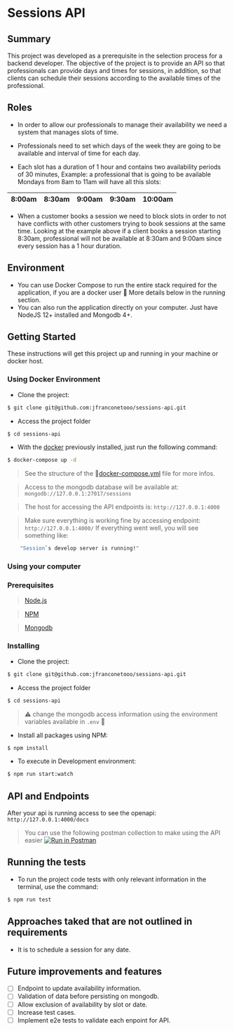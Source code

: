 
# Sessions API

## Summary

This project was developed as a prerequisite in the selection process for a backend developer.
The objective of the project is to provide an API so that professionals can provide days and times for sessions, in addition, so that clients can schedule their sessions according to the available times of the professional.

## Roles

-   In order to allow our professionals to manage their availability we need a system that manages slots of time.

-   Professionals need to set which days of the week they are going to be available and interval of time for each day.

-   Each slot has a duration of 1 hour and contains two availability periods of 30 minutes, Example: a professional that is going to be available Mondays from 8am to 11am will have all this slots:

| 8:00am | 8:30am | 9:00am | 9:30am | 10:00am
|--|--|--|--|--|

-   When a customer books a session we need to block slots in order to not have conflicts with other customers trying to book sessions at the same time. Looking at the example above if a client books a session starting 8:30am, professional will not be available at 8:30am and 9:00am since every session has a 1 hour duration.

## Environment

- You can use Docker Compose to run the entire stack required for the application, if you are a docker user :whale:
More details below in the running section.
- You can also run the application directly on your computer. Just have NodeJS 12+ installed and Mongodb 4+.

## Getting Started

These instructions will get this project up and running in your machine or docker host.

### Using Docker Environment

 - Clone the project:
```sh
$ git clone git@github.com:jfranconetooo/sessions-api.git
```

 - Access the project folder
 ```sh
$ cd sessions-api
```

 - With the [docker](https://docs.docker.com/get-docker/) previously installed, just run the following command:
 ```sh
$ docker-compose up -d
```

> See the structure of the :page_facing_up:[docker-compose.yml](https://github.com/paulohenriq/Sessions-Schedule-API/blob/master/docker-compose.yml) file for more infos.

> Access to the mongodb database will be available at: `mongodb://127.0.0.1:27017/sessions`

> The host for accessing the API endpoints is: `http://127.0.0.1:4000`

> Make sure everything is working fine by accessing endpoint: `http://127.0.0.1:4000/`
> If everything went well, you will see something like:
```sh
    "Session`s develop server is running!"
```
###  Using your computer

###  Prerequisites

> [Node.js](http://nodejs.org/)

> [NPM](https://www.npmjs.com/)

> [Mongodb](https://docs.mongodb.com/manual/administration/install-community/)

### Installing

 - Clone the project:
```sh
$ git clone git@github.com:jfranconetooo/sessions-api.git
```

 - Access the project folder
 ```sh
$ cd sessions-api
```

 >:warning: change the mongodb access information using the environment variables available in `.env` :file_folder:

- Install all packages using NPM:
```sh
$ npm install
```

- To execute in Development environment:
```sh
$ npm run start:watch
```

## API and Endpoints

After your api is running access to see the openapi: `http://127.0.0.1:4000/docs`

> You can use the following postman collection to make using the API easier [![Run in Postman](https://run.pstmn.io/button.svg)](https://app.getpostman.com/run-collection/a53087582a6059450ab7)

## Running the tests

- To run the project code tests with only relevant information in the terminal, use the command:
```sh
$ npm run test
```
## Approaches taked that are not outlined in requirements

- It is to schedule a session for any date.

## Future improvements and features

 - [ ] Endpoint to update availability information.
 - [ ] Validation of data before persisting on mongodb.
 - [ ] Allow exclusion of availability by slot or date.
 - [ ] Increase test cases.
 - [ ] Implement e2e tests to validate each enpoint for API.